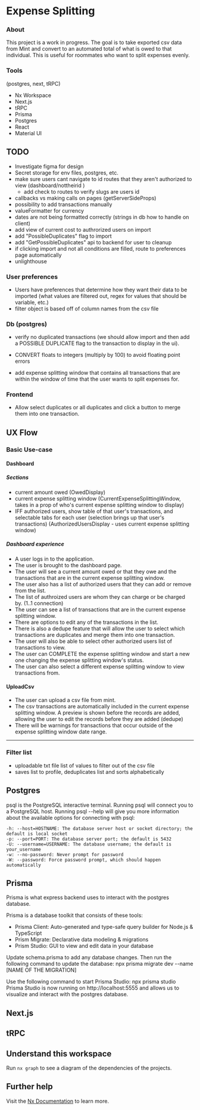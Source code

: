# Expense Splitting
### About
This project is a work in progress. The goal is to take exported csv data from Mint and convert to an automated total of what is owed to that individual. This is useful for roommates who want to split expenses evenly.

### Tools
(postgres, next, tRPC)
- Nx Workspace
- Next.js
- tRPC
- Prisma
- Postgres
- React
- Material UI

## TODO

- Investigate figma for design
- Secret storage for env files, postgres, etc.
- make sure users cant navigate to id routes that they aren't authorized to view (dashboard/nottheirid )
  - add check to routes to verify slugs are users id
- callbacks vs making calls on pages (getServerSideProps)
- possibility to add transactions manually
- valueFormatter for currency
- dates are not being formatted correctly (strings in db how to handle on client)
- add view of current cost to authrorized users on import
- add "PossibleDuplicates" flag to import
- add "GetPossibleDuplicates" api to backend for user to cleanup
- if clicking import and not all conditions are filled, route to preferences page automatically
- unlighthouse

### User preferences
- Users have preferences that determine how they want their data to be imported (what values are filtered out, regex for values that should be variable, etc.)  
- filter object is based off of column names from the csv file

### Db (postgres)
- verify no duplicated transactions (we should allow import and then add a POSSIBLE DUPLICATE flag to the transaction to display in the ui).

- CONVERT floats to integers (multiply by 100) to avoid floating point errors

- add expense splitting window that contains all transactions that are within the window of time that the user wants to split expenses for.

### Frontend
- Allow select duplicates or all duplicates and click a button to merge them into one transaction.


## UX Flow
### Basic Use-case
#### Dashboard
##### Sections
* current amount owed (OwedDisplay)
* current expense splitting window (CurrentExpenseSplittingWindow, takes in a prop of who's current expense splitting window to display)
* IFF authorized users, show table of that user's transactions, and selectable tabs for each user (selection brings up that user's transactions) (AuthorizedUsersDisplay - uses current expense splitting window)

##### Dashboard experience
- A user logs in to the application.
- The user is brought to the dashboard page.
- The user will see a current amount owed or that they owe and the transactions that are in the current expense splitting window.
- The user also has a list of authorized users that they can add or remove from the list.
- The list of authroized users are whom they can charge or be charged by. (1..1 connection)
- The user can see a list of transactions that are in the current expense splitting window.
- There are options to edit any of the transactions in the list.
- There is also a dedupe feature that will allow the user to select which transactions are duplicates and merge them into one transaction.
- The user will also be able to select other authorized users list of transactions to view.
- The user can COMPLETE the expense splitting window and start a new one changing the expense splitting window's status.
- The user can also select a different expense splitting window to view transactions from.
#### UploadCsv
- The user can upload a csv file from mint.
- The csv transactions are automatically included in the current expense splitting window. A preview is shown before the records are added, allowing the user to edit the records before they are added (dedupe)
- There will be warnings for transactions that occur outside of the expense splitting window date range.
---

### Filter list
- uploadable txt file list of values to filter out of the csv file
- saves list to profile, deduplicates list and sorts alphabetically


## Postgres
psql is the PostgreSQL interactive terminal. Running psql will connect you to a PostgreSQL host. Running psql --help will give you more information about the available options for connecting with psql:

    -h: --host=HOSTNAME: The database server host or socket directory; the default is local socket
    -p: --port=PORT: The database server port; the default is 5432
    -U: --username=USERNAME: The database username; the default is your_username
    -w: --no-password: Never prompt for password
    -W: --password: Force password prompt, which should happen automatically

## Prisma 
Prisma is what express backend uses to interact with the postgres database.


Prisma is a database toolkit that consists of these tools:
- Prisma Client: Auto-generated and type-safe query builder for Node.js & TypeScript
- Prism Migrate: Declarative data modeling & migrations
- Prism Studio: GUI to view and edit data in your database

Update schema.prisma to add any database changes. Then run the following command to update the database:
npx prisma migrate dev --name [NAME OF THE MIGRATION]

Use the following command to start Prisma Studio:
npx prisma studio
Prisma Studio is now running on http://localhost:5555 and allows us to visualize and interact with the postgres database.

## Next.js

## tRPC

## Understand this workspace

Run `nx graph` to see a diagram of the dependencies of the projects.

## Further help

Visit the [Nx Documentation](https://nx.dev) to learn more.
